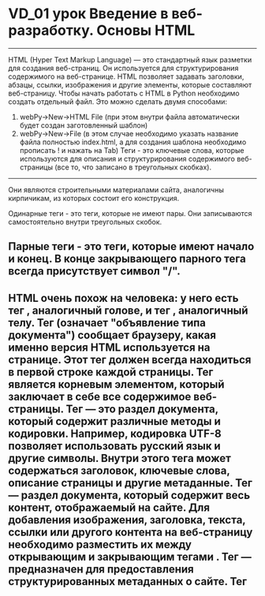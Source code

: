 # VD_01 урок Введение в веб-разработку. Основы HTML
---
HTML (Hyper Text Markup Language) — это стандартный язык разметки для создания веб-страниц. Он используется для структурирования содержимого на веб-странице. HTML позволяет задавать заголовки, абзацы, ссылки, изображения и другие элементы, которые составляют веб-страницу.
Чтобы начать работать с HTML в Python необходимо создать отдельный файл. Это можно сделать двумя способами:
1. webPy→New→HTML File (при этом внутри файла автоматически будет создан заготовленный шаблон)
2. webPy→New→File (в этом случае необходимо указать название файла полностью index.html, а для создания шаблона необходимо прописать ! и нажать на Tab)
Теги - это ключевые слова, которые используются для описания и структурирования содержимого веб-страницы (все то, что записано в треугольных скобках).
---
Они являются строительными материалами сайта, аналогичны кирпичикам, из которых состоит его конструкция.

Одинарные теги - это теги, которые не имеют пары. Они записываются самостоятельно внутри треугольных скобок.

Парные теги - это теги, которые имеют начало и конец. В конце закрывающего парного тега всегда присутствует символ "/".
---
HTML очень похож на человека: у него есть тег <head>, аналогичный голове, и тег <body>, аналогичный телу.
Тег <doctype html>(означает "объявление типа документа") сообщает браузеру, какая именно версия HTML используется на странице. Этот тег должен всегда находиться в первой строке каждой страницы. 
Тег <html>является корневым элементом, который заключает в себе все содержимое веб-страницы.
Тег <head> — это раздел документа, который содержит различные методы и кодировки. Например, кодировка UTF-8 позволяет использовать русский язык и другие символы. Внутри этого тега может содержаться заголовок, ключевые слова, описание страницы и другие метаданные. 
Тег <body> — раздел документа, который содержит весь контент, отображаемый на сайте. Для добавления изображения, заголовка, текста, ссылки или другого контента на веб-страницу необходимо разместить их между открывающим и закрывающим тегами <body>. 
Тег <meta> —  предназначен для предоставления структурированных метаданных о сайте. 
Тег <title> определяет заголовок документа, который отображается в заголовке окна браузера или на вкладке страницы.
Пропишем название страницы: «Первый сайт».
---
Рассмотрим некоторые виды HTML тегов.

Блочные теги предназначены для структурирования основных частей страницы, путем разделения содержимого на логически связанные блоки. При их использовании вначале и конце автоматически ставится перенос строки, также они занимают всю ширину сайта. Пример:<h1> </h1> — заголовок первого уровня,
Строчные теги  предназначены, чтобы разграничить часть текста и придать ему определённую функцию или смысл. При их использовании строка не переносится. Пример: <span></span>
Основные теги для работы с текстом на странице.

(<h1></h1> — <h6></h6> - блочный тег, предназначен для использования заголовков в тексте, который видит пользователь при переходе на страницу сайта( существует шесть уровней заголовков);
(<p></p> — блочный тег, который используется для разделения блоков текста на параграфы или абзацы;)
(<span></span> —  строчный тег, который используется для стилизации части текста (с его помощью можно поменять цвет, размер шрифта или начертание, добавить и убрать подчёркивание).


